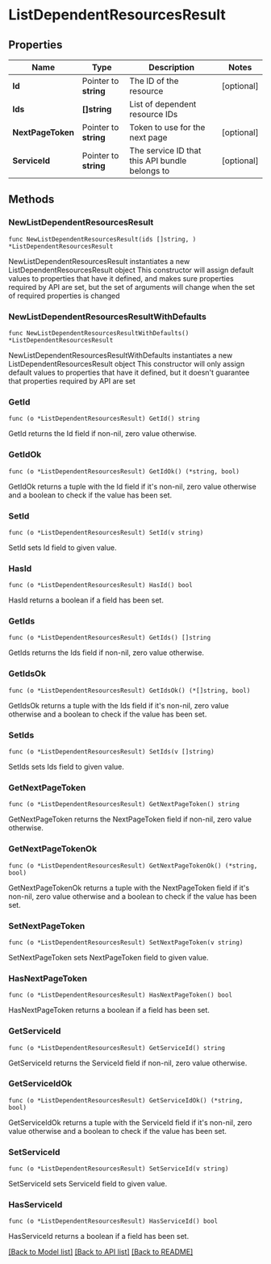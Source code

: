 # ListDependentResourcesResult

## Properties

Name | Type | Description | Notes
------------ | ------------- | ------------- | -------------
**Id** | Pointer to **string** | The ID of the resource | [optional] 
**Ids** | **[]string** | List of dependent resource IDs | 
**NextPageToken** | Pointer to **string** | Token to use for the next page | [optional] 
**ServiceId** | Pointer to **string** | The service ID that this API bundle belongs to | [optional] 

## Methods

### NewListDependentResourcesResult

`func NewListDependentResourcesResult(ids []string, ) *ListDependentResourcesResult`

NewListDependentResourcesResult instantiates a new ListDependentResourcesResult object
This constructor will assign default values to properties that have it defined,
and makes sure properties required by API are set, but the set of arguments
will change when the set of required properties is changed

### NewListDependentResourcesResultWithDefaults

`func NewListDependentResourcesResultWithDefaults() *ListDependentResourcesResult`

NewListDependentResourcesResultWithDefaults instantiates a new ListDependentResourcesResult object
This constructor will only assign default values to properties that have it defined,
but it doesn't guarantee that properties required by API are set

### GetId

`func (o *ListDependentResourcesResult) GetId() string`

GetId returns the Id field if non-nil, zero value otherwise.

### GetIdOk

`func (o *ListDependentResourcesResult) GetIdOk() (*string, bool)`

GetIdOk returns a tuple with the Id field if it's non-nil, zero value otherwise
and a boolean to check if the value has been set.

### SetId

`func (o *ListDependentResourcesResult) SetId(v string)`

SetId sets Id field to given value.

### HasId

`func (o *ListDependentResourcesResult) HasId() bool`

HasId returns a boolean if a field has been set.

### GetIds

`func (o *ListDependentResourcesResult) GetIds() []string`

GetIds returns the Ids field if non-nil, zero value otherwise.

### GetIdsOk

`func (o *ListDependentResourcesResult) GetIdsOk() (*[]string, bool)`

GetIdsOk returns a tuple with the Ids field if it's non-nil, zero value otherwise
and a boolean to check if the value has been set.

### SetIds

`func (o *ListDependentResourcesResult) SetIds(v []string)`

SetIds sets Ids field to given value.


### GetNextPageToken

`func (o *ListDependentResourcesResult) GetNextPageToken() string`

GetNextPageToken returns the NextPageToken field if non-nil, zero value otherwise.

### GetNextPageTokenOk

`func (o *ListDependentResourcesResult) GetNextPageTokenOk() (*string, bool)`

GetNextPageTokenOk returns a tuple with the NextPageToken field if it's non-nil, zero value otherwise
and a boolean to check if the value has been set.

### SetNextPageToken

`func (o *ListDependentResourcesResult) SetNextPageToken(v string)`

SetNextPageToken sets NextPageToken field to given value.

### HasNextPageToken

`func (o *ListDependentResourcesResult) HasNextPageToken() bool`

HasNextPageToken returns a boolean if a field has been set.

### GetServiceId

`func (o *ListDependentResourcesResult) GetServiceId() string`

GetServiceId returns the ServiceId field if non-nil, zero value otherwise.

### GetServiceIdOk

`func (o *ListDependentResourcesResult) GetServiceIdOk() (*string, bool)`

GetServiceIdOk returns a tuple with the ServiceId field if it's non-nil, zero value otherwise
and a boolean to check if the value has been set.

### SetServiceId

`func (o *ListDependentResourcesResult) SetServiceId(v string)`

SetServiceId sets ServiceId field to given value.

### HasServiceId

`func (o *ListDependentResourcesResult) HasServiceId() bool`

HasServiceId returns a boolean if a field has been set.


[[Back to Model list]](../README.md#documentation-for-models) [[Back to API list]](../README.md#documentation-for-api-endpoints) [[Back to README]](../README.md)


